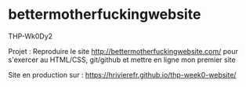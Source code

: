 # bettermotherfuckingwebsite
THP-Wk0Dy2

Projet :
Reproduire le site http://bettermotherfuckingwebsite.com/ pour s'exercer au HTML/CSS, git/github et mettre en ligne mon premier site

Site en production sur : https://hrivierefr.github.io/thp-week0-website/
